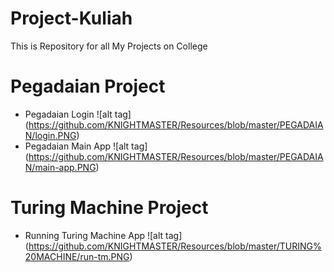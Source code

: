 # Project-Kuliah
This is Repository for all My Projects on College

# Pegadaian Project
* Pegadaian Login
![alt tag] (https://github.com/KNIGHTMASTER/Resources/blob/master/PEGADAIAN/login.PNG)
* Pegadaian Main App
![alt tag] (https://github.com/KNIGHTMASTER/Resources/blob/master/PEGADAIAN/main-app.PNG)

# Turing Machine Project
* Running Turing Machine App
![alt tag] (https://github.com/KNIGHTMASTER/Resources/blob/master/TURING%20MACHINE/run-tm.PNG)